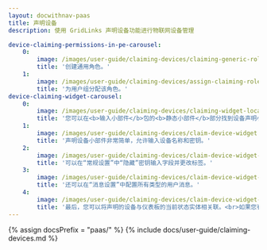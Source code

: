 ```yaml
---
layout: docwithnav-paas
title: 声明设备
description: 使用 GridLinks 声明设备功能进行物联网设备管理

device-claiming-permissions-in-pe-carousel:
    0:
        image: /images/user-guide/claiming-devices/claiming-generic-role.png
        title: '创建通用角色。'
    1:
        image: /images/user-guide/claiming-devices/assign-claiming-role.png
        title: '为用户组分配该角色。'
device-claiming-widget-carousel:
    0:
        image: /images/user-guide/claiming-devices/claiming-widget-location.png
        title: '您可以在<b>输入小部件</b>包的<b>静态小部件</b>部分找到设备声明小部件。'
    1:
        image: /images/user-guide/claiming-devices/claim-device-widget.png
        title: '声明设备小部件非常简单，允许输入设备名称和密钥。'
    2:
        image: /images/user-guide/claiming-devices/claim-device-widget-advanced-settings.png
        title: '可以在“常规设置”中“隐藏”密钥输入字段并更改标签。'
    3:
        image: /images/user-guide/claiming-devices/claim-device-widget-message-settings.png
        title: '还可以在“消息设置”中配置所有类型的用户消息。'
    4:
        image: /images/user-guide/claiming-devices/claim-device-widget-relation-settings.png
        title: '最后，您可以将声明的设备与仪表板的当前状态实体相关联。<br>如果您有多个资产并且想将设备与其中一个相关联，这将非常有用。'
---
```


{% assign docsPrefix = "paas/" %}
{% include docs/user-guide/claiming-devices.md %}